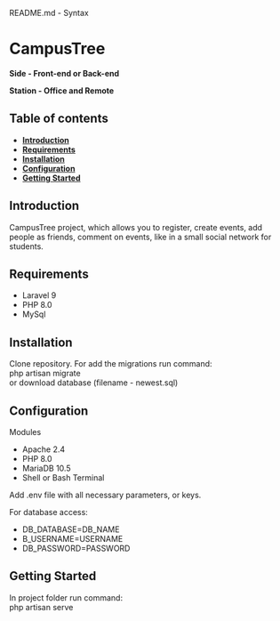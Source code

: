 README.md - Syntax

# CampusTree

**Side - Front-end or Back-end**

**Station - Office and Remote**


## Table of contents
- **[Introduction](#introduction)**
- **[Requirements](#requirements)**
- **[Installation](#installation)**
- **[Configuration](#configuration)**
- **[Getting Started](#getting-started)**

<h2 id="introduction">Introduction</h2>

CampusTree project, which allows you to register, create events, add people as friends, comment on events, like in a small social network for students.

<h2 id="requirements">Requirements</h2>

<ul>
    <li>Laravel 9</li>
    <li>PHP 8.0</li>
    <li>MySql</li>
</ul>

<h2 id="installation">Installation</h2>

Clone repository.
For add the migrations run command:</br>
php artisan migrate</br> 
or download database (filename - newest.sql)

<h2 id="configuration">Configuration</h2>
<p>Modules</p>
<ul>
    <li>Apache 2.4</li>
    <li>PHP 8.0</li>
    <li>MariaDB 10.5</li>
    <li>Shell or Bash Terminal</li>
</ul>

Add .env file with all necessary parameters, or keys.

For database access:
<ul>
    <li>DB_DATABASE=DB_NAME</li>
    <li>B_USERNAME=USERNAME</li>
    <li>DB_PASSWORD=PASSWORD</li>
</ul>

<h2 id="getting-started">Getting Started</h2>

In project folder run command:</br>
php artisan serve
